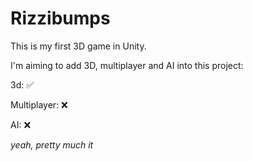 # **Rizzibumps**

This is my first 3D game in Unity. 

I'm aiming to add 3D, multiplayer and AI into this project:



3d: ✅

Multiplayer: ❌

AI: ❌


*yeah, pretty much it*
